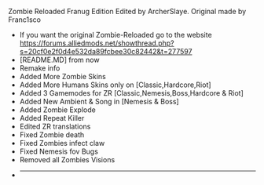 Zombie Reloaded Franug Edition Edited by ArcherSlaye. Original made by Franc1sco
* If you want the original Zombie-Reloaded go to the website https://forums.alliedmods.net/showthread.php?s=20cf0e2f0d4e532da89fcbee30c82442&t=277597
* [README.MD] from now
* Remake info
* Added More Zombie Skins
* Added More Humans Skins only on [Classic,Hardcore,Riot]
* Added 3 Gamemodes for ZR [Classic,Nemesis,Boss,Hardcore & Riot]
* Added New Ambient & Song in [Nemesis & Boss]
* Added Zombie Explode
* Added Repeat Killer
* Edited ZR translations
* Fixed Zombie death
* Fixed Zombies infect claw
* Fixed Nemesis fov Bugs
* Removed all Zombies Visions
* -------------------------------
